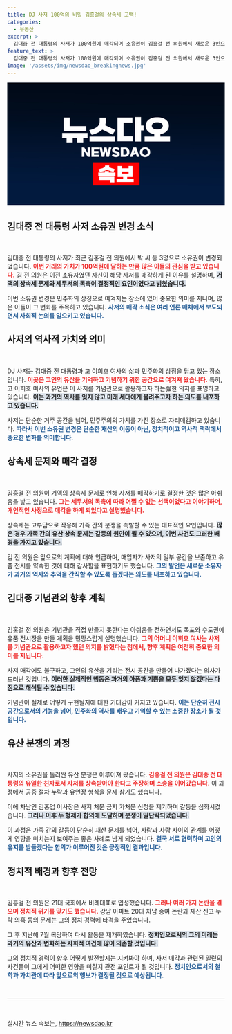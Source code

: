```yaml
---
title: DJ 사저 100억의 비밀 김홍걸의 상속세 고백!
categories:
  - 부동산
excerpt: >
  김대중 전 대통령의 사저가 100억원에 매각되며 소유권이 김홍걸 전 의원에서 새로운 3인으로 이전된다. 상속세 부담에 따른 결정이며, 매입자들은 공간 일부를 유품 전시로 보존하기로 약속했다. 역사적 의미가 담긴 이곳의 미래에 관심이 쏠린다.
feature_text: >
  김대중 전 대통령의 사저가 100억원에 매각되며 소유권이 김홍걸 전 의원에서 새로운 3인으로 이전된다. 상속세 부담에 따른 결정이며, 매입자들은 공간 일부를 유품 전시로 보존하기로 약속했다. 역사적 의미가 담긴 이곳의 미래에 관심이 쏠린다.
image: '/assets/img/newsdao_breakingnews.jpg'
---
```


<p><img src="/assets/img/newsdao_breakingnews.jpg" alt="pcversion 속보" /></p>

<h2 data-ke-size="size26">김대중 전 대통령 사저 소유권 변경 소식</h2>

<p data-ke-size="size16">&nbsp;</p>

<p>김대중 전 대통령의 사저가 최근 김홍걸 전 의원에서 박 씨 등 3명으로 소유권이 변경되었습니다. <b><span style="color: #ee2323;">이번 거래의 가치가 100억원에 달하는 만큼 많은 이들의 관심을 받고 있습니다.</span></b> 김 전 의원은 이전 소유자였던 자신이 해당 사저를 매각하게 된 이유를 설명하며, <b><span style="background-color: #21538527;">거액의 상속세 문제와 세무서의 독촉이 결정적인 요인이었다고 밝혔습니다.</span></b> </p>

<p>이번 소유권 변경은 민주화의 상징으로 여겨지는 장소에 있어 중요한 의미를 지니며, 많은 이들이 그 변화를 주목하고 있습니다. <b><span style="color: #1a5490;">사저의 매각 소식은 여러 언론 매체에서 보도되면서 사회적 논의를 일으키고 있습니다.</span></b> </p>

<h2 data-ke-size="size26">사저의 역사적 가치와 의미</h2>

<p data-ke-size="size16">&nbsp;</p>

<p>DJ 사저는 김대중 전 대통령과 고 이희호 여사의 삶과 민주화의 상징을 담고 있는 장소입니다. <b><span style="color: #ee2323;">이곳은 고인의 유산을 기억하고 기념하기 위한 공간으로 여겨져 왔습니다.</span></b> 특히, 고 이희호 여사의 유언은 이 사저를 기념관으로 활용하고자 하는强한 의지를 표명하고 있습니다. <b><span style="background-color: #21538527;">이는 과거의 역사를 잊지 않고 미래 세대에게 물려주고자 하는 의도를 내포하고 있습니다.</span></b></p>

<p>사저는 단순한 거주 공간을 넘어, 민주주의의 가치를 가진 장소로 자리매김하고 있습니다. <b><span style="color: #1a5490;">따라서 이번 소유권 변경은 단순한 재산의 이동이 아닌, 정치적이고 역사적 맥락에서 중요한 변화를 의미합니다.</span></b> </p>

<h2 data-ke-size="size26">상속세 문제와 매각 결정</h2>

<p data-ke-size="size16">&nbsp;</p>

<p>김홍걸 전 의원이 거액의 상속세 문제로 인해 사저를 매각하기로 결정한 것은 많은 아쉬움을 낳고 있습니다. <b><span style="color: #ee2323;">그는 세무서의 독촉에 따라 어쩔 수 없는 선택이었다고 이야기하며, 개인적인 사정으로 매각을 하게 되었다고 설명했습니다.</span></b> </p>

<p>상속세는 고부담으로 작용해 가족 간의 분쟁을 촉발할 수 있는 대표적인 요인입니다. <b><span style="background-color: #21538527;">많은 경우 가족 간의 유산 상속 문제는 갈등의 원인이 될 수 있으며, 이번 사건도 그러한 배경을 가지고 있습니다.</span></b> </p>

<p>김 전 의원은 앞으로의 계획에 대해 언급하며, 매입자가 사저의 일부 공간을 보존하고 유품 전시를 약속한 것에 대해 감사함을 표현하기도 했습니다. <b><span style="color: #1a5490;">그의 발언은 새로운 소유자가 과거의 역사와 추억을 간직할 수 있도록 돕겠다는 의도를 내포하고 있습니다.</span></b></p>

<h2 data-ke-size="size26">김대중 기념관의 향후 계획</h2>

<p data-ke-size="size16">&nbsp;</p>

<p>김홍걸 전 의원은 기념관을 직접 만들지 못한다는 아쉬움을 전하면서도 목포와 수도권에 유품 전시장을 만들 계획을 민망스럽게 설명했습니다. <b><span style="color: #ee2323;">그의 어머니 이희호 여사는 사저를 기념관으로 활용하고자 했던 의지를 밝혔다는 점에서, 향후 계획은 여전히 중요한 의미를 지닙니다.</span></b></p>

<p>사저 매각에도 불구하고, 고인의 유산을 기리는 전시 공간을 만들어 나가겠다는 의사가 드러난 것입니다. <b><span style="background-color: #21538527;">이러한 실제적인 행동은 과거의 아픔과 기쁨을 모두 잊지 않겠다는 다짐으로 해석될 수 있습니다.</span></b> </p>

<p>기념관이 실제로 어떻게 구현될지에 대한 기대감이 커지고 있습니다. <b><span style="color: #1a5490;">이는 단순히 전시 공간으로서의 기능을 넘어, 민주화의 역사를 배우고 기억할 수 있는 소중한 장소가 될 것입니다.</span></b></p>

<h2 data-ke-size="size26">유산 분쟁의 과정</h2>

<p data-ke-size="size16">&nbsp;</p>

<p>사저의 소유권을 둘러싼 유산 분쟁은 이루어져 왔습니다. <b><span style="color: #ee2323;">김홍걸 전 의원은 김대중 전 대통령의 유일한 친자로서 사저를 상속받아야 한다고 주장하며 소송을 이어갔습니다.</span></b> 이 과정에서 공증 절차 누락과 유언장 형식을 문제 삼기도 했습니다. </p>

<p>이에 차남인 김홍업 이사장은 사저 처분 금지 가처분 신청을 제기하며 갈등을 심화시켰습니다. <b><span style="background-color: #21538527;">그러나 이후 두 형제가 합의에 도달하며 분쟁이 일단락되었습니다.</span></b> </p>

<p>이 과정은 가족 간의 갈등이 단순히 재산 문제를 넘어, 사람과 사람 사이의 관계를 어떻게 영향을 미치는지 보여주는 좋은 사례로 남게 되었습니다. <b><span style="color: #1a5490;">결국 서로 협력하며 고인의 유지를 받들겠다는 합의가 이루어진 것은 긍정적인 결과입니다.</span></b></p>

<h2 data-ke-size="size26">정치적 배경과 향후 전망</h2>

<p data-ke-size="size16">&nbsp;</p>

<p>김홍걸 전 의원은 21대 국회에서 비례대표로 입성했습니다. <b><span style="color: #ee2323;">그러나 여러 가지 논란을 겪으며 정치적 위기를 맞기도 했습니다.</span></b> 강남 아파트 20대 차남 증여 논란과 재산 신고 누락 의혹 등의 문제는 그의 정치 경력에 타격을 주었습니다. </p>

<p>그 후 지난해 7월 복당하여 다시 활동을 재개하였습니다. <b><span style="background-color: #21538527;">정치인으로서의 그의 미래는 과거의 유산과 변화하는 사회적 여건에 많이 의존할 것입니다.</span></b> </p>

<p>그의 정치적 경력이 향후 어떻게 발전할지는 지켜봐야 하며, 사저 매각과 관련된 일련의 사건들이 그에게 어떠한 영향을 미칠지 관전 포인트가 될 것입니다. <b><span style="color: #1a5490;">정치인으로서의 철학과 가치관에 따라 앞으로의 행보가 결정될 것으로 예상됩니다.</span></b></p>

<p data-ke-size="size16">&nbsp;</p>

<hr>

<p data-ke-size="size16">&nbsp;</p>
실시간 뉴스 속보는, <a href="https://newsdao.kr" rel="dofollow">https://newsdao.kr</a>


